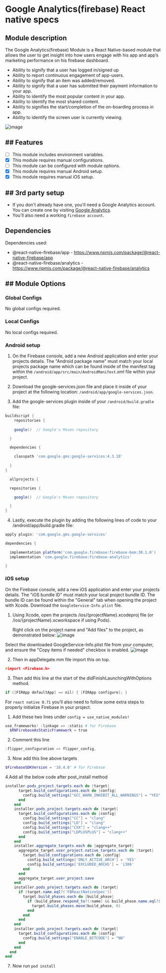 # Google Analytics(firebase) React native specs

## Module description

The Google Analytics(firebase) Module is a React Native-based module that allows the user to get insight into how users engage with his app and app’s marketing performance on his firebase dashboard.

- Ability to signify that a user has logged in/signed up
- Ability to report continuous engagement of app-users.
- Ability to signify that an item was added/removed.
- Ability to signify that a user has submitted their payment information to your app.
- Ability to identify the most popular content in your app.
- Ability to identify the most shared content.
- Ability to signifies the start/completion of the on-boarding process in app.
- Ability to identify the screen user is currently viewing.

![image](https://github.com/cbshoaib/modules/assets/76822297/f4702775-0b7b-4685-b5da-45774719348b)


## ## Features

 - [ ] This module includes environment variables.
 - [x] This module requires manual configurations.
 - [ ] This module can be configured with module options.
 - [x] This module requires manual Android setup.
 - [x] This module requires manual iOS setup.

## ## 3rd party setup

- If you don't already have one, you'll need a Google Analytics account. You can create one by visiting     [Google Analytics](https://analytics.google.com/).
- You'll also need a working `firebase account`.

## Dependencies

Dependencies used:
- @react-native-firebase/app - https://www.npmjs.com/package/@react-native-firebase/app
- @react-native-firebase/analytics - 
https://www.npmjs.com/package/@react-native-firebase/analytics

## ## Module Options

### Global Configs

No global configs required.

### Local Configs

No local configs required.

### Android setup

1. On the Firebase console, add a new Android application and enter your projects details. The "Android package name" must match your local projects package name which can be found inside of the manifest tag within the `/android/app/src/main/AndroidManifest`.xml file within your project.

2. Download the google-services.json file and place it inside of your project at the following location: `/android/app/google-services.json`.

3. Add the google-services plugin inside of your `/android/build.gradle` file:

```gradle
buildscript {
    repositories {
   
    google()  // Google's Maven repository

  }

  dependencies {

    classpath 'com.google.gms:google-services:4.3.10'
   
  }
}

  allprojects {

  repositories {

    google()  // Google's Maven repository

  }
}
```

4. Lastly, execute the plugin by adding the following lines of code to your /android/app/build.gradle file:

```gradle
apply plugin: 'com.google.gms.google-services'

dependencies {

  implementation platform('com.google.firebase:firebase-bom:30.1.0')
  implementation 'com.google.firebase:firebase-analytics'

}
```
### iOS setup

On the Firebase console, add a new iOS application and enter your projects details. The "iOS bundle ID" must match your local project bundle ID. The bundle ID can be found within the "General" tab when opening the project with Xcode.
Download the `GoogleService-Info.plist` file.

1. Using Xcode, open the projects /ios/{projectName}.xcodeproj file (or /ios/{projectName}.xcworkspace if using Pods).

   Right click on the project name and "Add files" to the project, as demonstrated below:
   ![image](https://github.com/cbshoaib/modules/assets/76822297/d9e5db27-4279-4c96-bbe8-c27b79691e68)

Select the downloaded GoogleService-Info.plist file from your computer, and ensure the "Copy items if needed" checkbox is enabled.
![image](https://github.com/cbshoaib/modules/assets/76822297/8f9c8db2-9d3a-4b51-825d-8f36bc112099)

2. Then in appDelegate.mm file import this on top.
```c
#import <Firebase.h>
```

3. Then add this line at the start of the didFinishLaunchingWithOptions method.
```c
if ([FIRApp defaultApp] == nil) { [FIRApp configure]; }
```

For `react native 0.71` you’ll also need to follow some extra steps to properly initialize Firebase in your project.  

1. Add these two lines under `config = use_native_modules!`
```powershell
use_frameworks! :linkage => :static # for Firebase
  $RNFirebaseAsStaticFramework = true
```
2. Comment this line
```powershell
:flipper_configuration => flipper_config,
```
3. Now add this line above targets

```powershell
$FirebaseSDKVersion = '10.4.0' # for Firebase
```

4.Add all the below code after post_install method

```powershell
installer.pods_project.targets.each do |target|
      target.build_configurations.each do |config|
        config.build_settings["GCC_WARN_INHIBIT_ALL_WARNINGS"] = "YES"
      end
    end
    installer.pods_project.targets.each do |target|
      target.build_configurations.each do |config|
        config.build_settings["CC"] = "clang"
        config.build_settings["LD"] = "clang"
        config.build_settings["CXX"] = "clang++"
        config.build_settings["LDPLUSPLUS"] = "clang++"
      end
    end
    installer.aggregate_targets.each do |aggregate_target|
      aggregate_target.user_project.native_targets.each do |target|
        target.build_configurations.each do |config|
          config.build_settings['ONLY_ACTIVE_ARCH'] = 'YES'
          config.build_settings['EXCLUDED_ARCHS'] = 'i386'
        end
      end
      aggregate_target.user_project.save
    end
    installer.pods_project.targets.each do |target|
      if (target.name.eql?('FBReactNativeSpec'))
        target.build_phases.each do |build_phase|
          if (build_phase.respond_to?(:name) && build_phase.name.eql?('[CP-User] Generate Specs'))
            target.build_phases.move(build_phase, 0)
          end
        end
      end
    end
    installer.pods_project.targets.each do |target|
      target.build_configurations.each do |config|
        config.build_settings["ENABLE_BITCODE"] = "NO"
      end
    end
  end
end
```
7. Now run `pod install`
